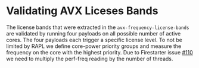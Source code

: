 # Validating AVX Liceses Bands

The license bands that were extracted in the `avx-frequency-license-bands` are validated by running four payloads on all possible number of active cores.
The four payloads each trigger a specific license level.
To not be limited by RAPL we define core-power priority groups and measure the frequency on the core with the highest priority.
Due to Firestarter issue [#110](https://github.com/tud-zih-energy/FIRESTARTER/issues/110) we need to multiply the perf-freq reading by the number of threads.